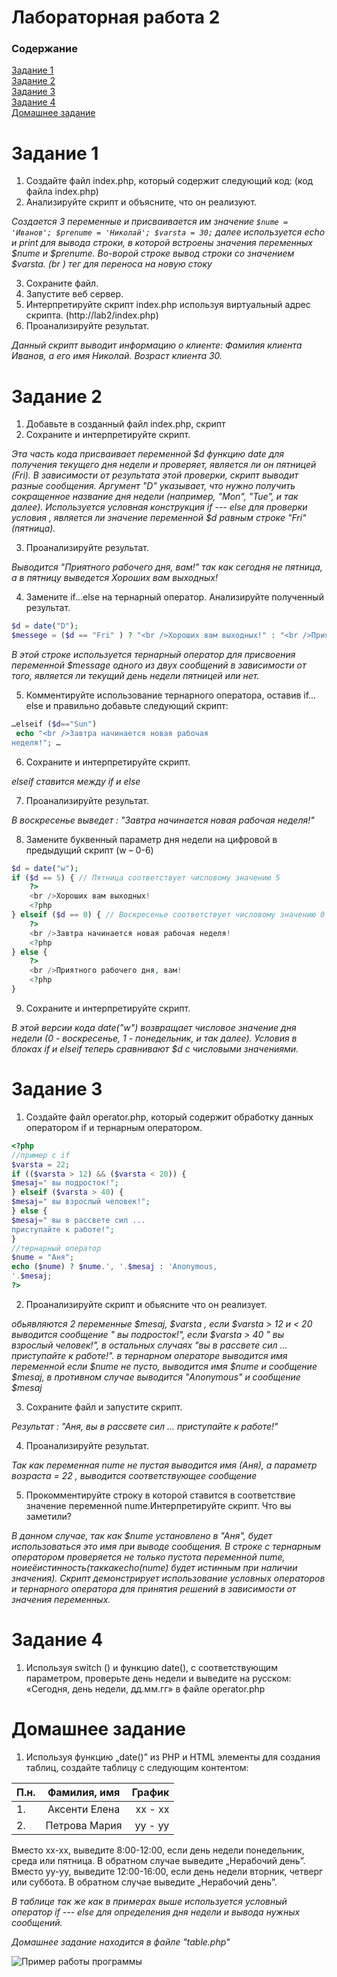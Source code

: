 # Лабораторная работа 2

### Содержание 

[Задание 1](#h1)  
[Задание 2](#h2)  
[Задание 3](#h3)  
[Задание 4](#h4)  
[Домашнее задание](#h5)  

<a name="h1"> <h1> Задание 1 </h1> </a>
1. Создайте файл index.php, который содержит следующий код: (код файла index.php)
2. Анализируйте скрипт и объясните, что он реализуют.

_Создается 3 переменные и присваивается им значение ```$nume = 'Иванов'; $prenume = 'Николай'; $varsta = 30;``` далее используется echo и print для вывода строки, в которой встроены значения переменных $nume и $prenume. Во-ворой строке вывод строки со значением $varsta. (br ) тег для переноса на новую стоку_

3. Сохраните файл.
4. Запустите веб сервер.
5. Интерпретируйте скрипт index.php используя виртуальный адрес скрипта. (http://lab2/index.php)
6. Проанализируйте результат.

_Данный скрипт выводит информацию о клиенте:
Фамилия клиента Иванов, а его имя Николай.
Возраст клиента 30._

<a name="h2"> <h1> Задание 2 </h1> </a>
1. Добавьте в созданный файл index.php, скрипт
2. Сохраните и интерпретируйте скрипт.

_Эта часть кода присваивает переменной $d функцию date для получения текущего дня недели и проверяет, является ли он пятницей (Fri). В зависимости от результата этой проверки, скрипт выводит разные сообщения. Аргумент "D" указывает, что нужно получить сокращенное название дня недели (например, "Mon", "Tue", и так далее). Используется условная конструкция if --- else  для проверки условия , является ли значение переменной $d равным строке "Fri" (пятница)._

3. Проанализируйте результат.

_Выводится "Приятного рабочего дня, вам!" так как сегодня не пятница, а в пятницу выведется Хороших вам выходных!_

4. Замените if…else на тернарный оператор. Анализируйте полученный результат.

```php
$d = date("D");
$messege = ($d == "Fri" ) ? "<br />Хороших вам выходных!" : "<br />Приятного рабочего дня, вам!"; 
```
_В этой строке используется тернарный оператор для присвоения переменной $message одного из двух сообщений в зависимости от того, является ли текущий день недели пятницей или нет._

5. Комментируйте использование тернарного оператора, оставив if…else и правильно добавьте следующий скрипт:

```php
…elseif ($d=="Sun")
 echo "<br />Завтра начинается новая рабочая
неделя!"; …
```

6. Сохраните и интерпретируйте скрипт.

_elseif ставится между if и else_

7. Проанализируйте результат.

_В воскресенье выведет : "Завтра начинается новая рабочая неделя!"_

8. Замените буквенный параметр дня недели на цифровой в предыдущий скрипт (w – 0-6)

```php
$d = date("w");
if ($d == 5) { // Пятница соответствует числовому значению 5
    ?>
    <br />Хороших вам выходных!
    <?php
} elseif ($d == 0) { // Воскресенье соответствует числовому значению 0
    ?>
    <br />Завтра начинается новая рабочая неделя!
    <?php
} else {
    ?>
    <br />Приятного рабочего дня, вам!
    <?php
}
```
9. Сохраните и интерпретируйте скрипт.

_В этой версии кода date("w") возвращает числовое значение дня недели (0 - воскресенье, 1 - понедельник, и так далее). Условия в блоках if и elseif теперь сравнивают $d с числовыми значениями._

<a name="h3"> <h1> Задание 3 </h1> </a>
1. Создайте файл operator.php, который
содержит обработку данных оператором if и
тернарным оператором.

```php
<?php
//пример с if
$varsta = 22;
if (($varsta > 12) && ($varsta < 20)) {
$mesaj=" вы подросток!";
} elseif ($varsta > 40) {
$mesaj=" вы взрослый человек!";
} else {
$mesaj=" вы в рассвете сил ...
приступайте к работе!";
}
//тернарный оператор
$nume = "Аня";
echo ($nume) ? $nume.', '.$mesaj : 'Anonymous,
'.$mesaj;
?>
```
2. Проанализируйте скрипт и обьясните что он реализует.

_обьявляются 2 переменные $mesaj, $varsta , если $varsta > 12 и < 20 выводится сообщение " вы подросток!", если $varsta > 40 " вы взрослый человек!", в остальных случаях "вы в рассвете сил ... приступайте к работе!". в тернарном операторе выводится имя переменной если $nume не пусто, выводится имя $nume и сообщение $mesaj, в противном случае выводится "Anonymous" и сообщение $mesaj_

3. Сохраните файл и запустите скрипт.

_Результат : "Аня, вы в рассвете сил ... приступайте к работе!"_

4. Проанализируйте результат.

_Так как переменная nume не пустая выводится имя (Аня), а параметр возраста = 22 , выводится соответствующее сообщение_

5. Прокомментируйте строку в которой ставится в соответствие значение переменной nume.Интерпретируйте скрипт. Что вы заметили?

_В данном случае, так как $nume установлено в "Аня", будет использоваться это имя при выводе сообщения.
В строке с тернарным оператором проверяется не только пустота переменной $nume, но и её истинность (так как echo ($nume) будет истинным при наличии значения).
Скрипт демонстрирует использование условных операторов и тернарного оператора для принятия решений в зависимости от значения переменных._


<a name="h4"> <h1> Задание 4 </h1> </a>
1. Используя switch () и функцию date(), с соответствующим параметром, проверьте день недели и выведите на русском: «Сегодня, день недели, дд.мм.гг» 
в файле operator.php

<a name="h5"> <h1> Домашнее задание </h1> </a>
1. Используя функцию „date()” из PHP и HTML
элементы для создания таблиц, создайте
таблицу с следующим контентом:

| П.н. | Фамилия, имя  |  График |
|:-----|:-------------:|--------:|
| 1.   | Аксенти Елена | xx - xx |
| 2.   | Петрова Мария | yy - yy |

Вместо xx-xx, выведите 8:00-12:00, если день
недели понедельник, среда или пятница. В
обратном случае выведите „Нерабочий день”.
Вместо yy-yy, выведите 12:00-16:00, если день
недели вторник, четверг или суббота. В
обратном случае выведите „Нерабочий день”.

_В таблице так же как в примерах выше используется условный оператор if --- else для определения дня недели и вывода нужных сообщений._

_Домашнее задание находится в файле "table.php"_

![Пример работы программы](images/1.png)